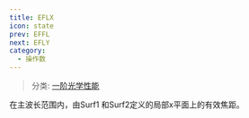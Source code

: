 ```yaml
---
title: EFLX
icon: state
prev: EFFL
next: EFLY
category:
  - 操作数
---
```


> 分类: [一阶光学性能](/hb/operands/131/879/  "Zemax 操作数 一阶光学性能")

在主波长范围内，由Surf1 和Surf2定义的局部x平面上的有效焦距。